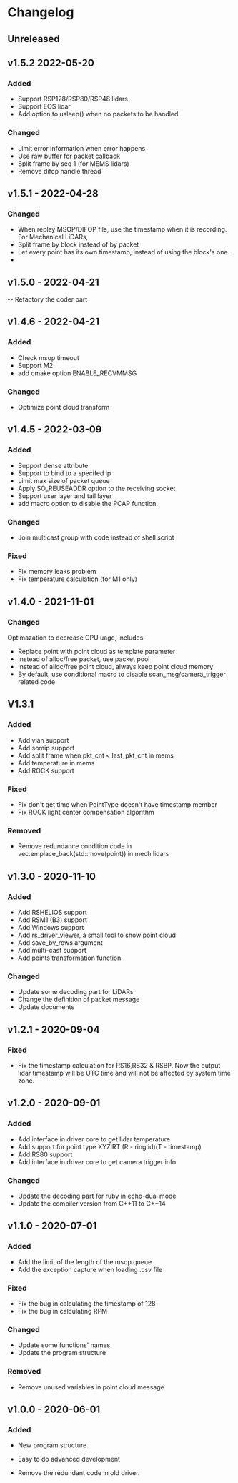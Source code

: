 # Changelog

## Unreleased

## v1.5.2 2022-05-20

### Added
- Support RSP128/RSP80/RSP48 lidars
- Support EOS lidar
- Add option to usleep() when no packets to be handled

### Changed
- Limit error information when error happens
- Use raw buffer for packet callback
- Split frame by seq 1 (for MEMS lidars)
- Remove difop handle thread

## v1.5.1 - 2022-04-28

### Changed
- When replay MSOP/DIFOP file, use the timestamp when it is recording.
For Mechanical LiDARs,
- Split frame by block instead of by packet
- Let every point has its own timestamp, instead of using the block's one.
- 

## v1.5.0 - 2022-04-21
-- Refactory the coder part

## v1.4.6 - 2022-04-21

### Added
- Check msop timeout
- Support M2
- add cmake option ENABLE_RECVMMSG

### Changed
- Optimize point cloud transform

## v1.4.5 - 2022-03-09

### Added
- Support dense attribute
- Support to bind to a specifed ip
- Limit max size of packet queue
- Apply SO_REUSEADDR option to the receiving socket
- Support user layer and tail layer
- add macro option to disable the PCAP function.

### Changed
- Join multicast group with code instead of shell script

### Fixed
- Fix memory leaks problem
- Fix temperature calculation (for M1 only)

## v1.4.0 - 2021-11-01

### Changed
Optimazation to decrease CPU uage, includes: 
- Replace point with point cloud as template parameter
- Instead of alloc/free packet, use packet pool
- Instead of alloc/free point cloud, always keep point cloud memory
- By default, use conditional macro to disable scan_msg/camera_trigger related code

## V1.3.1
### Added
- Add vlan support
- Add somip support
- Add split frame when pkt_cnt < last_pkt_cnt in mems
- Add temperature in mems
- Add ROCK support

### Fixed
- Fix don't get time when PointType doesn't have timestamp member
- Fix ROCK light center compensation algorithm

### Removed
- Remove redundance condition code in vec.emplace_back(std::move(point)) in mech lidars

## v1.3.0 - 2020-11-10

### Added

- Add RSHELIOS support
- Add RSM1 (B3) support
- Add Windows support
- Add rs_driver_viewer, a small tool to show point cloud
- Add save_by_rows argument
- Add multi-cast support
- Add points transformation function

### Changed

- Update some decoding part for LiDARs
- Change the definition of packet message
- Update documents



## v1.2.1 - 2020-09-04

### Fixed

- Fix the timestamp calculation for RS16,RS32 & RSBP. Now the output lidar timestamp will be UTC time and will not be affected by system time zone.

## v1.2.0 - 2020-09-01

### Added

- Add interface in driver core to get lidar temperature
- Add support for point type XYZIRT (R - ring id)(T - timestamp)
- Add RS80 support
- Add interface in driver core to get camera trigger info

### Changed

- Update the decoding part for ruby in echo-dual mode
- Update the compiler version from C++11 to C++14

## v1.1.0 - 2020-07-01

### Added

- Add the limit of the length of the msop queue 
- Add the exception capture when loading .csv file

### Fixed
- Fix the bug in calculating the timestamp of 128
- Fix the bug in calculating RPM

### Changed
- Update some functions' names
- Update the program structure

### Removed
- Remove unused variables in point cloud message

## v1.0.0 - 2020-06-01

### Added 

- New program structure

- Easy to do advanced development

- Remove the redundant code in old driver.

  

